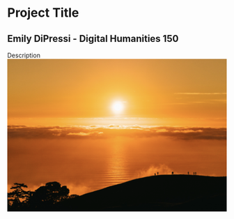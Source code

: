# Project Title 
## Emily DiPressi - Digital Humanities 150

Description
![see a pretty sunrise](Sunrise.png)
